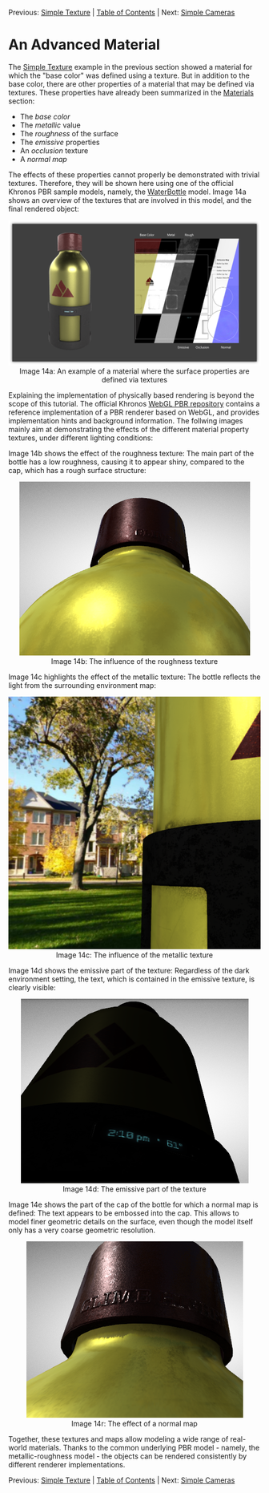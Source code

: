 Previous: [Simple Texture](gltfTutorial_013_SimpleTexture.md) | [Table of Contents](README.md) | Next: [Simple Cameras](gltfTutorial_015_SimpleCameras.md)

# An Advanced Material

The [Simple Texture](gltfTutorial_013_SimpleTexture.md) example in the previous section showed a material for which the "base color" was defined using a texture. But in addition to the base color, there are other properties of a material that may be defined via textures. These properties have already been summarized in the [Materials](gltfTutorial_010_Materials.md) section:

- The *base color*
- The *metallic* value
- The *roughness* of the surface
- The *emissive* properties
- An *occlusion* texture
- A *normal map* 


The effects of these properties cannot properly be demonstrated with trivial textures. Therefore, they will be shown here using one of the official Khronos PBR sample models, namely, the [WaterBottle](https://github.com/KhronosGroup/glTF-Sample-Models/tree/master/2.0/WaterBottle) model. Image 14a shows an overview of the textures that are involved in this model, and the final rendered object:

<p align="center">
<img src="images/materials.png" /><br>
<a name="cameras-png"></a>Image 14a: An example of a material where the surface properties are defined via textures
</p>

Explaining the implementation of physically based rendering is beyond the scope of this tutorial. The official Khronos [WebGL PBR repository](https://github.com/KhronosGroup/glTF-WebGL-PBR) contains a reference implementation of a PBR renderer based on WebGL, and provides implementation hints and background information. The follwing images mainly aim at demonstrating the effects of the different material property textures, under different lighting conditions:

Image 14b shows the effect of the roughness texture: The main part of the bottle has a low roughness, causing it to appear shiny, compared to the cap, which has a rough surface structure:

<p align="center">
<img src="images/advancedMaterial_roughness.png" /><br>
<a name="advancedMaterial_roughness-png"></a>Image 14b: The influence of the roughness texture
</p>

Image 14c highlights the effect of the metallic texture: The bottle reflects the light from the surrounding environment map: 

<p align="center">
<img src="images/advancedMaterial_metallic.png" /><br>
<a name="advancedMaterial_metallic-png"></a>Image 14c: The influence of the metallic texture
</p>

Image 14d shows the emissive part of the texture: Regardless of the dark environment setting, the text, which is contained in the emissive texture, is clearly visible:

<p align="center">
<img src="images/advancedMaterial_emissive.png" /><br>
<a name="advancedMaterial_emissive-png"></a>Image 14d: The emissive part of the texture
</p>

Image 14e shows the part of the cap of the bottle for which a normal map is defined: The text appears to be embossed into the cap. This allows to model finer geometric details on the surface, even though the model itself only has a very coarse geometric resolution.

<p align="center">
<img src="images/advancedMaterial_normal.png" /><br>
<a name="advancedMaterial_normal-png"></a>Image 14r: The effect of a normal map
</p>

Together, these textures and maps allow modeling a wide range of real-world materials. Thanks to the common underlying PBR model - namely, the metallic-roughness model - the objects can be rendered consistently by different renderer implementations.



Previous: [Simple Texture](gltfTutorial_013_SimpleTexture.md) | [Table of Contents](README.md) | Next: [Simple Cameras](gltfTutorial_015_SimpleCameras.md)
